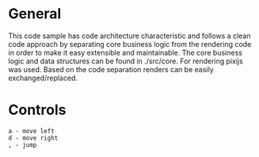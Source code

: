 # General

This code sample has code architecture characteristic and follows a clean code approach by separating core business logic from the rendering code in order to make it easy extensible and maintainable. The core business logic and data structures can be found in ./src/core. For rendering pixijs was used. Based on the code separation renders can be easily exchanged/replaced.

# Controls

```
a - move left
d - move right
, - jump
```



